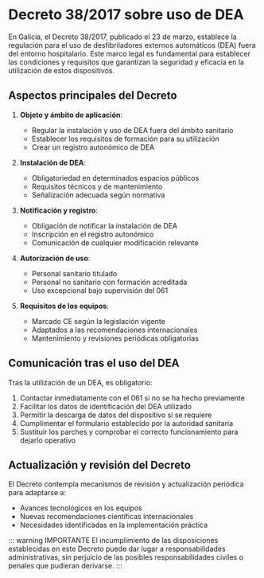 # Decreto 38/2017 sobre uso de DEA

En Galicia, el Decreto 38/2017, publicado el 23 de marzo, establece la regulación para el uso de desfibriladores externos automáticos (DEA) fuera del entorno hospitalario. Este marco legal es fundamental para establecer las condiciones y requisitos que garantizan la seguridad y eficacia en la utilización de estos dispositivos.

## Aspectos principales del Decreto

1. **Objeto y ámbito de aplicación**:
   - Regular la instalación y uso de DEA fuera del ámbito sanitario
   - Establecer los requisitos de formación para su utilización
   - Crear un registro autonómico de DEA

2. **Instalación de DEA**:
   - Obligatoriedad en determinados espacios públicos
   - Requisitos técnicos y de mantenimiento
   - Señalización adecuada según normativa

3. **Notificación y registro**:
   - Obligación de notificar la instalación de DEA
   - Inscripción en el registro autonómico
   - Comunicación de cualquier modificación relevante

4. **Autorización de uso**:
   - Personal sanitario titulado
   - Personal no sanitario con formación acreditada
   - Uso excepcional bajo supervisión del 061

5. **Requisitos de los equipos**:
   - Marcado CE según la legislación vigente
   - Adaptados a las recomendaciones internacionales
   - Mantenimiento y revisiones periódicas obligatorias

## Comunicación tras el uso del DEA

Tras la utilización de un DEA, es obligatorio:

1. Contactar inmediatamente con el 061 si no se ha hecho previamente
2. Facilitar los datos de identificación del DEA utilizado
3. Permitir la descarga de datos del dispositivo si se requiere
4. Cumplimentar el formulario establecido por la autoridad sanitaria
5. Sustituir los parches y comprobar el correcto funcionamiento para dejarlo operativo

## Actualización y revisión del Decreto

El Decreto contempla mecanismos de revisión y actualización periódica para adaptarse a:

- Avances tecnológicos en los equipos
- Nuevas recomendaciones científicas internacionales
- Necesidades identificadas en la implementación práctica

::: warning IMPORTANTE
El incumplimiento de las disposiciones establecidas en este Decreto puede dar lugar a responsabilidades administrativas, sin perjuicio de las posibles responsabilidades civiles o penales que pudieran derivarse.
:::
